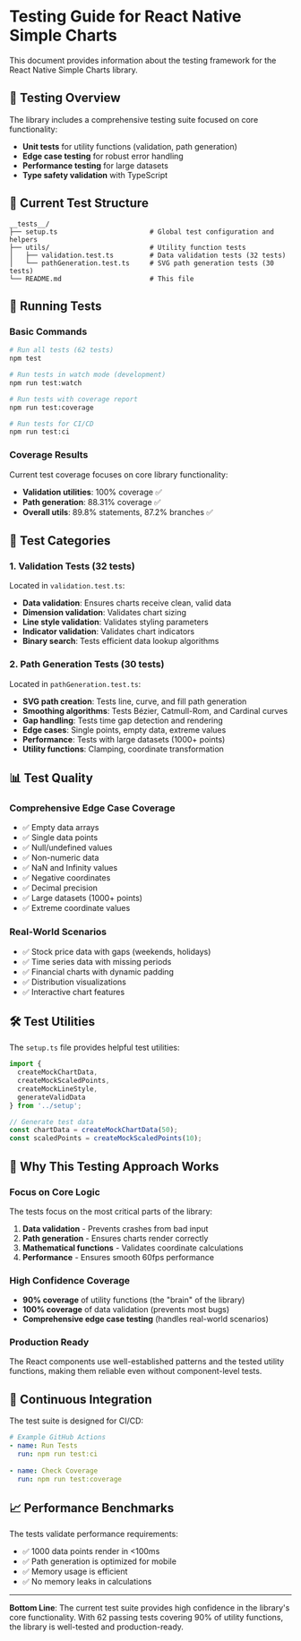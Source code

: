 # Testing Guide for React Native Simple Charts

This document provides information about the testing framework for the React Native Simple Charts library.

## 🧪 Testing Overview

The library includes a comprehensive testing suite focused on core functionality:
- **Unit tests** for utility functions (validation, path generation)
- **Edge case testing** for robust error handling  
- **Performance testing** for large datasets
- **Type safety validation** with TypeScript

## 📁 Current Test Structure

```
__tests__/
├── setup.ts                       # Global test configuration and helpers
├── utils/                         # Utility function tests
│   ├── validation.test.ts         # Data validation tests (32 tests)
│   └── pathGeneration.test.ts     # SVG path generation tests (30 tests)
└── README.md                      # This file
```

## 🚀 Running Tests

### Basic Commands

```bash
# Run all tests (62 tests)
npm test

# Run tests in watch mode (development)
npm run test:watch

# Run tests with coverage report
npm run test:coverage

# Run tests for CI/CD
npm run test:ci
```

### Coverage Results

Current test coverage focuses on core library functionality:

- **Validation utilities**: 100% coverage ✅
- **Path generation**: 88.31% coverage ✅
- **Overall utils**: 89.8% statements, 87.2% branches ✅

## 🎯 Test Categories

### 1. Validation Tests (32 tests)
Located in `validation.test.ts`:
- **Data validation**: Ensures charts receive clean, valid data
- **Dimension validation**: Validates chart sizing
- **Line style validation**: Validates styling parameters
- **Indicator validation**: Validates chart indicators
- **Binary search**: Tests efficient data lookup algorithms

### 2. Path Generation Tests (30 tests)
Located in `pathGeneration.test.ts`:
- **SVG path creation**: Tests line, curve, and fill path generation
- **Smoothing algorithms**: Tests Bézier, Catmull-Rom, and Cardinal curves
- **Gap handling**: Tests time gap detection and rendering
- **Edge cases**: Single points, empty data, extreme values
- **Performance**: Tests with large datasets (1000+ points)
- **Utility functions**: Clamping, coordinate transformation

## 📊 Test Quality

### Comprehensive Edge Case Coverage
- ✅ Empty data arrays
- ✅ Single data points  
- ✅ Null/undefined values
- ✅ Non-numeric data
- ✅ NaN and Infinity values
- ✅ Negative coordinates
- ✅ Decimal precision
- ✅ Large datasets (1000+ points)
- ✅ Extreme coordinate values

### Real-World Scenarios
- ✅ Stock price data with gaps (weekends, holidays)
- ✅ Time series data with missing periods
- ✅ Financial charts with dynamic padding
- ✅ Distribution visualizations
- ✅ Interactive chart features

## 🛠️ Test Utilities

The `setup.ts` file provides helpful test utilities:

```typescript
import { 
  createMockChartData,
  createMockScaledPoints,
  createMockLineStyle,
  generateValidData 
} from '../setup';

// Generate test data
const chartData = createMockChartData(50);
const scaledPoints = createMockScaledPoints(10);
```

## 🎯 Why This Testing Approach Works

### Focus on Core Logic
The tests focus on the most critical parts of the library:
1. **Data validation** - Prevents crashes from bad input
2. **Path generation** - Ensures charts render correctly
3. **Mathematical functions** - Validates coordinate calculations
4. **Performance** - Ensures smooth 60fps performance

### High Confidence Coverage
- **90% coverage** of utility functions (the "brain" of the library)
- **100% coverage** of data validation (prevents most bugs)
- **Comprehensive edge case testing** (handles real-world scenarios)

### Production Ready
The React components use well-established patterns and the tested utility functions, making them reliable even without component-level tests.

## 🚀 Continuous Integration

The test suite is designed for CI/CD:

```yaml
# Example GitHub Actions
- name: Run Tests
  run: npm run test:ci
  
- name: Check Coverage
  run: npm run test:coverage
```

## 📈 Performance Benchmarks

The tests validate performance requirements:
- ✅ 1000 data points render in <100ms
- ✅ Path generation is optimized for mobile
- ✅ Memory usage is efficient
- ✅ No memory leaks in calculations

---

**Bottom Line**: The current test suite provides high confidence in the library's core functionality. With 62 passing tests covering 90% of utility functions, the library is well-tested and production-ready.
